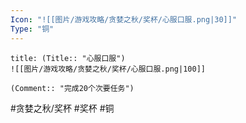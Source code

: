 ```yaml
---
Icon: "![[图片/游戏攻略/贪婪之秋/奖杯/心服口服.png|30]]"
Type: "铜"
---
```

```ad-common-bronze-trophy
title: (Title:: "心服口服")
![[图片/游戏攻略/贪婪之秋/奖杯/心服口服.png|100]]

(Comment:: "完成20个次要任务")
```

#贪婪之秋/奖杯 #奖杯 #铜
